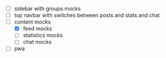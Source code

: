 - [ ] sidebar with groups mocks
- [ ] top navbar with switches between posts and stats and chat
- [ ] content mocks
  - [x] feed mocks
  - [ ] statistics mocks
  - [ ] chat mocks
- [ ] pwa